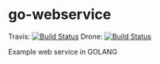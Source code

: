 
# go-webservice

Travis: [![Build Status](https://travis-ci.org/DieterReuter/go-webservice.svg)](https://travis-ci.org/DieterReuter/go-webservice)
Drone: [![Build Status](https://drone.perlan.net/api/badge/github.com/DieterReuter/go-webservice/status.svg?branch=master)](https://drone.perlan.net/github.com/DieterReuter/go-webservice)

Example web service in GOLANG
